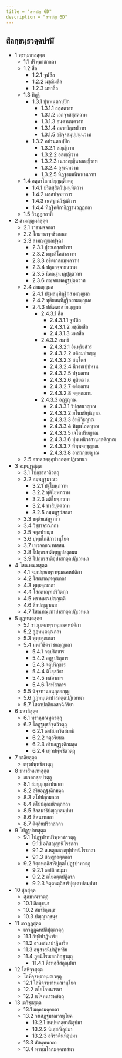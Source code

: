 ```yaml
---
title = "สารบัญ 6D"
description = "สารบัญ 6D"
---
```


## สีลกฺขนฺธวคฺคปาฬิ

- 1 พฺรหฺมชาลสุตฺต
  - 1.1 ปริพฺพาชกกถา
  - 1.2 สีล
    - 1.2.1 จูฬสีล
    - 1.2.2 มชฺฌิมสีล
    - 1.2.3 มหาสีล
  - 1.3 ทิฏฺฐิ
    - 1.3.1 ปุพฺพนฺตกปฺปิก
      - 1.3.1.1 สสฺสตวาท
      - 1.3.1.2 เอกจฺจสสฺสตวาท
      - 1.3.1.3 อนฺตานนฺตวาท
      - 1.3.1.4 อมราวิกฺเขปวาท
      - 1.3.1.5 อธิจฺจสมุปฺปนฺนวาท
    - 1.3.2 อปรนฺตกปฺปิก
      - 1.3.2.1 สญฺญีวาท
      - 1.3.2.2 อสญฺญีวาท
      - 1.3.2.3 เนวสญฺญีนาสญฺญีวาท
      - 1.3.2.4 อุจฺเฉทวาท
      - 1.3.2.5 ทิฏฺฐธมฺมนิพฺพานวาท
  - 1.4 อตฺตาโลกปญฺญตฺติวตฺถุ
    - 1.4.1 ปริตสฺสิตวิปฺผนฺทิตวาร
    - 1.4.2 ผสฺสปจฺจยาวาร
    - 1.4.3 เนตํฐานํวิชฺชติวาร
    - 1.4.4 ทิฏฺฐิคติกาธิฏฺฐานวฏฺฏกถา
  - 1.5 วิวฏฺฏกถาทิ
- 2 สามญฺญผลสุตฺต
  - 2.1 ราชามจฺจกถา
  - 2.2 โกมารภจฺจชีวกกถา
  - 2.3 สามญฺญผลปุจฺฉา
    - 2.3.1 ปูรณกสฺสปวาท
    - 2.3.2 มกฺขลิโคสาลวาท
    - 2.3.3 อชิตเกสกมฺพลวาท
    - 2.3.4 ปกุธกจฺจายนวาท
    - 2.3.5 นิคณฺฐนาฏปุตฺตวาท
    - 2.3.6 สญฺจยเพลฏฺฐปุตฺตวาท
  - 2.4 สามญฺญผล
    - 2.4.1 ปฐมสนฺทิฏฺฐิกสามญฺญผล
    - 2.4.2 ทุติยสนฺทิฏฺฐิกสามญฺญผล
    - 2.4.3 ปณีตตรสามญฺญผล
      - 2.4.3.1 สีล
        - 2.4.3.1.1 จูฬสีล
        - 2.4.3.1.2 มชฺฌิมสีล
        - 2.4.3.1.3 มหาสีล
      - 2.4.3.2 สมาธิ
        - 2.4.3.2.1 อินฺทฺริยสํวร
        - 2.4.3.2.2 สติสมฺปชญฺญ
        - 2.4.3.2.3 สนฺโตส
        - 2.4.3.2.4 นีวรณปฺปหาน
        - 2.4.3.2.5 ปฐมฌาน
        - 2.4.3.2.6 ทุติยฌาน
        - 2.4.3.2.7 ตติยฌาน
        - 2.4.3.2.8 จตุตฺถฌาน
      - 2.4.3.3 อฏฺฐญาณ
        - 2.4.3.3.1 วิปสฺสนาญาณ
        - 2.4.3.3.2 มโนมยิทฺธิญาณ
        - 2.4.3.3.3 อิทฺธิวิธญาณ
        - 2.4.3.3.4 ทิพฺพโสตญาณ
        - 2.4.3.3.5 เจโตปริยญาณ
        - 2.4.3.3.6 ปุพฺเพนิวาสานุสฺสติญาณ
        - 2.4.3.3.7 ทิพฺพจกฺขุญาณ
        - 2.4.3.3.8 อาสวกฺขยญาณ
  - 2.5 อชาตสตฺตุอุปาสกตฺตปฏิเวทนา
- 3 อมฺพฏฺฐสุตฺต
  - 3.1 โปกฺขรสาติวตฺถุ
  - 3.2 อมฺพฏฺฐมาณว
    - 3.2.1 ปฐไมพฺภวาท
    - 3.2.2 ทุติไยพฺภวาท
    - 3.2.3 ตติไยพฺภวาท
    - 3.2.4 ทาสิปุตฺตวาท
    - 3.2.5 อมฺพฏฺฐวํสกถา
  - 3.3 ขตฺติยเสฏฺฐภาว
  - 3.4 วิชฺชาจรณกถา
  - 3.5 จตุอปายมุข
  - 3.6 ปุพฺพไกสิภาวานุโยค
  - 3.7 เทฺวลกฺขณาทสฺสน
  - 3.8 โปกฺขรสาติพุทฺธูปสงฺกมน
  - 3.9 โปกฺขรสาติอุปาสกตฺตปฏิเวทนา
- 4 โสณทณฺฑสุตฺต
  - 4.1 จมฺเปยฺยกพฺราหฺมณคหปติกา
  - 4.2 โสณทณฺฑคุณกถา
  - 4.3 พุทฺธคุณกถา
  - 4.4 โสณทณฺฑปริวิตกฺก
  - 4.5 พฺราหฺมณปญฺญตฺติ
  - 4.6 สีลปญฺญากถา
  - 4.7 โสณทณฺเฑาปาสกตฺตปฏิเวทนา
- 5 กูฏทนฺตสุตฺต
  - 5.1 ขาณุมตกพฺราหฺมณคหปติกา
  - 5.2 กูฏทนฺตคุณกถา
  - 5.3 พุทฺธคุณกถา
  - 5.4 มหาวิชิตราชยญฺญกถา
    - 5.4.1 จตุปริกฺขาร
    - 5.4.2 อฏฺฐปริกฺขาร
    - 5.4.3 จตุปริกฺขาร
    - 5.4.4 ติโสฺสวิธา
    - 5.4.5 ทสอาการ
    - 5.4.6 โสฬสาการ
  - 5.5 นิจฺจทานอนุกุลยญฺญ
  - 5.6 กูฏทนฺเตาปาสกตฺตปฏิเวทนา
  - 5.7 โสตาปตฺติผลสจฺฉิกิริยา
- 6 มหาลิสุตฺต
  - 6.1 พฺราหฺมณทูตวตฺถุ
  - 6.2 โอฏฺฐทฺธลิจฺฉวีวตฺถุ
    - 6.2.1 เอกํสภาวิตสมาธิ
    - 6.2.2 จตุอริยผล
    - 6.2.3 อริยอฏฺฐงฺคิกมคฺค
    - 6.2.4 เทฺวปพฺพชิตวตฺถุ
- 7 ชาลิยสุตฺต
  - เทฺวปพฺพชิตวตฺถุ
- 8 มหาสีหนาทสุตฺต
  - อเจลกสฺสปวตฺถุ
  - 8.1 สมนุยุญฺชาปนกถา
  - 8.2 อริยอฏฺฐงฺคิกมคฺค
  - 8.3 ตโปปกฺกมกถา
  - 8.4 ตโปปกฺกมนิรตฺถกถา
  - 8.5 สีลสมาธิปญฺญาสมฺปทา
  - 8.6 สีหนาทกถา
  - 8.7 ติตฺถิยปริวาสกถา
- 9 โปฏฺฐปาทสุตฺต
  - 9.1 โปฏฺฐปาทปริพฺพาชกวตฺถุ
    - 9.1.1 อภิสญฺญานิโรธกถา
    - 9.1.2 สเหตุกสญฺญุปฺปาทนิโรธกถา
    - 9.1.3 สญฺญาอตฺตกถา
  - 9.2 จิตฺตหตฺถิสาริปุตฺตโปฏฺฐปาทวตฺถุ
    - 9.2.1 เอกํสิกธมฺมา
    - 9.2.2 ตโยอตฺตปฏิลาภ
    - 9.2.3 จิตฺตหตฺถิสาริปุตฺเตาปสมฺปทา
- 10 สุภสุตฺต
  - สุภมาณววตฺถุ
  - 10.1 สีลกฺขนฺธ
  - 10.2 สมาธิกฺขนฺธ
  - 10.3 ปญฺญากฺขนฺธ
- 11 เกวฏฺฏสุตฺต
  - เกวฏฺฏคหปติปุตฺตวตฺถุ
  - 11.1 อิทฺธิปาฏิหาริย
  - 11.2 อาเทสนาปาฏิหาริย
  - 11.3 อนุสาสนีปาฏิหาริย
  - 11.4 ภูตนิโรเธสกภิกฺขุวตฺถุ
    - 11.4.1 ตีรทสฺสิสกุณุปมา
- 12 โลหิจฺจสุตฺต
  - โลหิจฺจพฺราหฺมณวตฺถุ
  - 12.1 โลหิจฺจพฺราหฺมณานุโยค
  - 12.2 ตโยโจทนารหา
  - 12.3 นโจทนารหสตฺถุ
- 13 เตวิชฺชสุตฺต
  - 13.1 มคฺคามคฺคกถา
  - 13.2 วาเสฏฺฐมาณวานุโยค
    - 13.2.1 ชนปทกลฺยาณีอุปมา
    - 13.2.2 นิเสฺสณีอุปมา
    - 13.2.3 อจิรวตีนทีอุปมา
  - 13.3 สํสนฺทนกถา
  - 13.4 พฺรหฺมโลกมคฺคเทสนา
